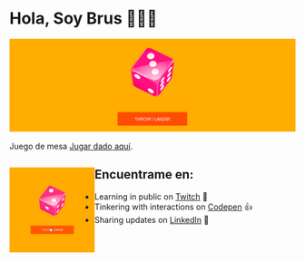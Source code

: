 # Hola, Soy Brus 👀👨‍💻

<img src="https://github.com/BrusEspinal/dado/blob/main/img/dado1.png" alt="banner that says Monica Powell - software engineer, content creator and community organizer alongside a cartoon illustration of Monica">

Juego de mesa <a href="https://brusespinal.github.io/dado/"  target="_blank" >Jugar dado aquí</a>.

## Encuentrame en: <img align="left" width="150" height="150" src="https://github.com/BrusEspinal/dado/blob/main/img/dado.gif?raw=true"></a>
- Learning in public on <a href="https://www.twitch.tv/blacktechdiva">Twitch</a> 🤘
- Tinkering with interactions on <a href="https://codepen.io/m0nica"> Codepen</a> 👍
- Sharing updates on <a href="https://www.linkedin.com/in/monicampowell/">LinkedIn</a> 🤙
